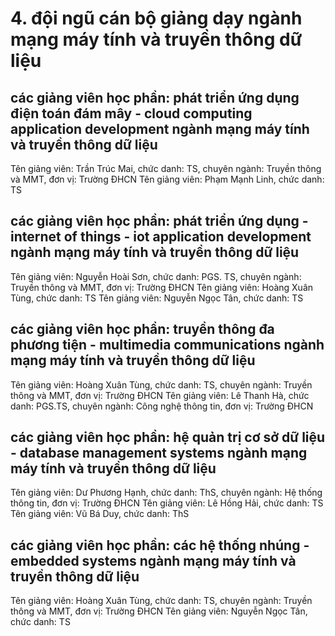 # 4. đội ngũ cán bộ giảng dạy ngành mạng máy tính và truyền thông dữ liệu
## các giảng viên học phần: phát triển ứng dụng điện toán đám mây - cloud computing application development ngành mạng máy tính và truyền thông dữ liệu
Tên giảng viên: Trần Trúc Mai, chức danh: TS, chuyên ngành: Truyền thông và MMT, đơn vị: Trường ĐHCN
Tên giảng viên: Phạm Mạnh Linh, chức danh: TS
## các giảng viên học phần: phát triển ứng dụng  - internet of things - iot application development ngành mạng máy tính và truyền thông dữ liệu
Tên giảng viên: Nguyễn Hoài Sơn, chức danh: PGS. TS, chuyên ngành: Truyền thông và MMT, đơn vị: Trường ĐHCN
Tên giảng viên: Hoàng Xuân Tùng, chức danh: TS
Tên giảng viên: Nguyễn Ngọc Tân, chức danh: TS
## các giảng viên học phần: truyền thông đa phương tiện - multimedia communications ngành mạng máy tính và truyền thông dữ liệu
Tên giảng viên: Hoàng Xuân Tùng, chức danh: TS, chuyên ngành: Truyền thông và MMT, đơn vị: Trường ĐHCN
Tên giảng viên: Lê Thanh Hà, chức danh: PGS.TS, chuyên ngành: Công nghệ thông tin, đơn vị: Trường ĐHCN
## các giảng viên học phần: hệ quản trị cơ sở dữ liệu - database management systems ngành mạng máy tính và truyền thông dữ liệu
Tên giảng viên: Dư Phương Hạnh, chức danh: ThS, chuyên ngành: Hệ thống thông tin, đơn vị: Trường ĐHCN
Tên giảng viên: Lê Hồng Hải, chức danh: TS
Tên giảng viên: Vũ Bá Duy, chức danh: ThS
## các giảng viên học phần: các hệ thống nhúng - embedded systems ngành mạng máy tính và truyền thông dữ liệu
Tên giảng viên: Hoàng Xuân Tùng, chức danh: TS, chuyên ngành: Truyền thông và MMT, đơn vị: Trường ĐHCN
Tên giảng viên: Nguyễn Ngọc Tân, chức danh: TS
